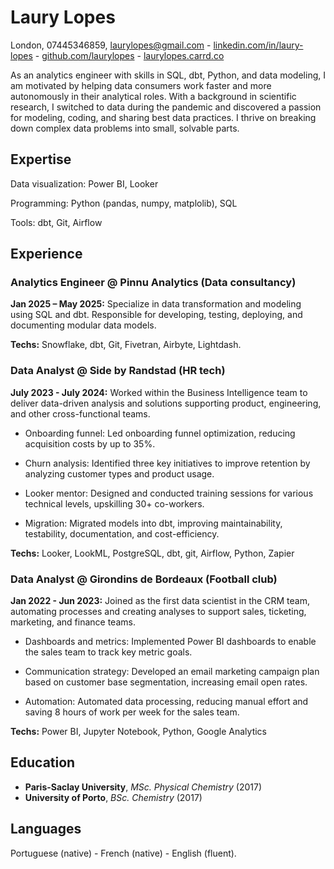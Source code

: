 # Laury Lopes
London, 07445346859, laurylopes@gmail.com - [linkedin.com/in/laury-lopes](https://www.linkedin.com/in/laury-lopes/) - [github.com/laurylopes](https://github.com/laurylopes) - [laurylopes.carrd.co](https://laurylopes.carrd.co) <p>
As an analytics engineer with skills in SQL, dbt, Python, and data modeling, I am motivated by helping data consumers work faster and more autonomously in their analytical roles. With a background in scientific research, I switched to data during the pandemic and discovered a passion for modeling, coding, and sharing best data practices. I thrive on breaking down complex data problems into small, solvable parts.

## Expertise
Data visualization: Power BI, Looker <p>
Programming: Python (pandas, numpy, matplolib), SQL <p>
Tools: dbt, Git, Airflow <p>

## Experience

### Analytics Engineer @ Pinnu Analytics (Data consultancy)
**Jan 2025 – May 2025:** Specialize in data transformation and modeling using SQL and dbt. Responsible for developing, testing, deploying, and documenting modular data models. <p>
**Techs:** Snowflake, dbt, Git, Fivetran, Airbyte, Lightdash.

### Data Analyst @ Side by Randstad (HR tech)
**July 2023 - July 2024:** Worked within the Business Intelligence team to deliver data-driven analysis and solutions supporting product, engineering, and other cross-functional teams.

- Onboarding funnel: Led onboarding funnel optimization, reducing acquisition costs by up to 35%.

- Churn analysis: Identified three key initiatives to improve retention by analyzing customer types and product usage.
  
- Looker mentor: Designed and conducted training sessions for various technical levels, upskilling 30+ co-workers.

- Migration: Migrated models into dbt, improving maintainability, testability, documentation, and cost-efficiency.
 
**Techs:** Looker, LookML, PostgreSQL, dbt, git, Airflow, Python, Zapier

### Data Analyst @ Girondins de Bordeaux (Football club)
**Jan 2022 - Jun 2023:** Joined as the first data scientist in the CRM team, automating processes and creating analyses to support sales, ticketing, marketing, and finance teams.

- Dashboards and metrics: Implemented Power BI dashboards to enable the sales team to track key metric goals.
  
- Communication strategy: Developed an email marketing campaign plan based on customer base segmentation, increasing email open rates.

- Automation: Automated data processing, reducing manual effort and saving 8 hours of work per week for the sales team.

**Techs:** Power BI, Jupyter Notebook, Python, Google Analytics

## Education 
- **Paris-Saclay University**, *MSc. Physical Chemistry* (2017)
- **University of Porto**, *BSc. Chemistry* (2017)

## Languages
Portuguese (native) - French (native) - English (fluent).
